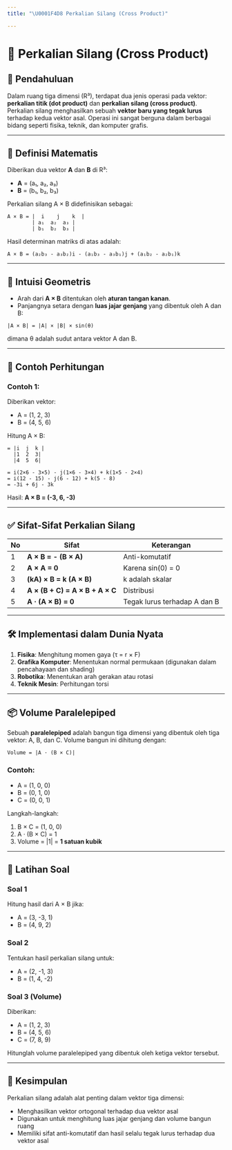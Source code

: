 ```yaml
---
title: "\U0001F4D8 Perkalian Silang (Cross Product)"

---
```


# 📘 Perkalian Silang (Cross Product)

## 📌 Pendahuluan
Dalam ruang tiga dimensi (R³), terdapat dua jenis operasi pada vektor: **perkalian titik (dot product)** dan **perkalian silang (cross product)**. Perkalian silang menghasilkan sebuah **vektor baru yang tegak lurus** terhadap kedua vektor asal. Operasi ini sangat berguna dalam berbagai bidang seperti fisika, teknik, dan komputer grafis.

---

## 🧮 Definisi Matematis
Diberikan dua vektor **A** dan **B** di R³:
- **A** = (a₁, a₂, a₃)
- **B** = (b₁, b₂, b₃)

Perkalian silang A × B didefinisikan sebagai:
```
A × B = |  i    j    k  |
        | a₁  a₂  a₃ |
        | b₁  b₂  b₃ |
```

Hasil determinan matriks di atas adalah:
```
A × B = (a₂b₃ - a₃b₂)i - (a₁b₃ - a₃b₁)j + (a₁b₂ - a₂b₁)k
```

---

## 🧠 Intuisi Geometris
- Arah dari **A × B** ditentukan oleh **aturan tangan kanan**.
- Panjangnya setara dengan **luas jajar genjang** yang dibentuk oleh A dan B:
```
|A × B| = |A| × |B| × sin(θ)
```
dimana θ adalah sudut antara vektor A dan B.

---

## 📘 Contoh Perhitungan

### Contoh 1:
Diberikan vektor:
- A = (1, 2, 3)
- B = (4, 5, 6)

Hitung A × B:
```
= |i  j  k |
  |1  2  3|
  |4  5  6|

= i(2×6 - 3×5) - j(1×6 - 3×4) + k(1×5 - 2×4)
= i(12 - 15) - j(6 - 12) + k(5 - 8)
= -3i + 6j - 3k
```

Hasil: **A × B = (-3, 6, -3)**

---

## ✅ Sifat-Sifat Perkalian Silang

| No | Sifat | Keterangan |
|----|-------|------------|
| 1 | **A × B = - (B × A)** | Anti-komutatif |
| 2 | **A × A = 0** | Karena sin(0) = 0 |
| 3 | **(kA) × B = k (A × B)** | k adalah skalar |
| 4 | **A × (B + C) = A × B + A × C** | Distribusi |
| 5 | **A · (A × B) = 0** | Tegak lurus terhadap A dan B |

---

## 🛠️ Implementasi dalam Dunia Nyata

1. **Fisika**: Menghitung momen gaya (τ = r × F)
2. **Grafika Komputer**: Menentukan normal permukaan (digunakan dalam pencahayaan dan shading)
3. **Robotika**: Menentukan arah gerakan atau rotasi
4. **Teknik Mesin**: Perhitungan torsi

---

## 📦 Volume Paralelepiped

Sebuah **paralelepiped** adalah bangun tiga dimensi yang dibentuk oleh tiga vektor: A, B, dan C. Volume bangun ini dihitung dengan:

```
Volume = |A · (B × C)|
```

### Contoh:
- A = (1, 0, 0)
- B = (0, 1, 0)
- C = (0, 0, 1)

Langkah-langkah:
1. B × C = (1, 0, 0)
2. A · (B × C) = 1
3. Volume = |1| = **1 satuan kubik**

---

## 🎯 Latihan Soal

### Soal 1
Hitung hasil dari A × B jika:
- A = (3, -3, 1)
- B = (4, 9, 2)

### Soal 2
Tentukan hasil perkalian silang untuk:
- A = (2, -1, 3)
- B = (1, 4, -2)

### Soal 3 (Volume)
Diberikan:
- A = (1, 2, 3)
- B = (4, 5, 6)
- C = (7, 8, 9)

Hitunglah volume paralelepiped yang dibentuk oleh ketiga vektor tersebut.

---

## 📓 Kesimpulan

Perkalian silang adalah alat penting dalam vektor tiga dimensi:
- Menghasilkan vektor ortogonal terhadap dua vektor asal
- Digunakan untuk menghitung luas jajar genjang dan volume bangun ruang
- Memiliki sifat anti-komutatif dan hasil selalu tegak lurus terhadap dua vektor asal


